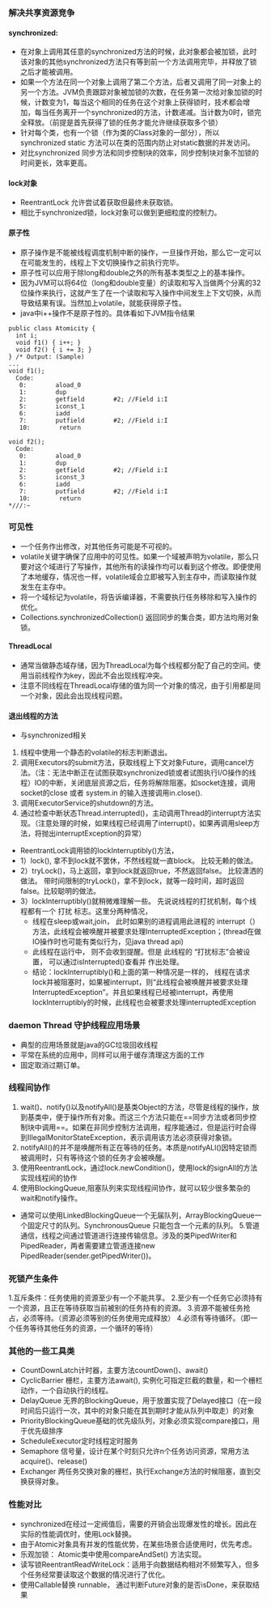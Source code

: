 ### 解决共享资源竞争

#### synchronized:
- 在对象上调用其任意的synchronized方法的时候，此对象都会被加锁，此时该对象的其他synchronized方法只有等到前一个方法调用完毕，并释放了锁之后才能被调用。
- 如果一个方法在同一个对象上调用了第二个方法，后者又调用了同一对象上的另一个方法。JVM负责跟踪对象被加锁的次数，在任务第一次给对象加锁的时候，计数变为1，每当这个相同的任务在这个对象上获得锁时，技术都会增加，每当任务离开一个synchronized的方法，计数递减。当计数为0时，锁完全释放。（前提是首先获得了锁的任务才能允许继续获取多个锁）
- 针对每个类，也有一个锁（作为类的Class对象的一部分），所以synchronized static 方法可以在类的范围内防止对static数据的并发访问。
- 对比synchronized 同步方法和同步控制块的效率，同步控制块对象不加锁的时间更长，效率更高。

#### lock对象 
- ReentrantLock 允许尝试着获取但最终未获取锁。
- 相比于synchronized锁，lock对象可以做到更细粒度的控制力。

#### 原子性
- 原子操作是不能被线程调度机制中断的操作，一旦操作开始，那么它一定可以在可能发生的，线程上下文切换操作之前执行完毕。
- 原子性可以应用于除long和double之外的所有基本类型之上的基本操作。
- 因为JVM可以将64位（long和double变量）的读取和写入当做两个分离的32位操作来执行，这就产生了在一个读取和写入操作中间发生上下文切换，从而导致结果有误。当然加上volatile，就能获得原子性。
- java中i++操作不是原子性的。具体看如下JVM指令结果
```
public class Atomicity {
  int i;
  void f1() { i++; }
  void f2() { i += 3; }
} /* Output: (Sample)
...
void f1();
  Code:
   0:        aload_0
   1:        dup
   2:        getfield        #2; //Field i:I
   5:        iconst_1
   6:        iadd
   7:        putfield        #2; //Field i:I
   10:        return

void f2();
  Code:
   0:        aload_0
   1:        dup
   2:        getfield        #2; //Field i:I
   5:        iconst_3
   6:        iadd
   7:        putfield        #2; //Field i:I
   10:        return
*///:~
```

### 可见性
- 一个任务作出修改，对其他任务可能是不可视的。
- volatile关键字确保了应用中的可见性。如果一个域被声明为volatile，那么只要对这个域进行了写操作，其他所有的读操作均可以看到这个修改。即便使用了本地缓存，情况也一样，volatile域会立即被写入到主存中，而读取操作就发生在主存中。
- 将一个域标记为volatile，将告诉编译器，不需要执行任务移除和写入操作的优化。
- Collections.synchronizedCollection() 返回同步的集合类，即方法均用对象锁。

#### ThreadLocal
- 通常当做静态域存储，因为ThreadLocal为每个线程都分配了自己的空间。使用当前线程作为key，因此不会出现线程冲突。
- 注意不同线程在ThreadLocal存储的值为同一个对象的情况，由于引用都是同一个对象，因此会出现线程问题。

#### 退出线程的方法
- 与synchronized相关
1. 线程中使用一个静态的volatile的标志判断退出。
2. 调用Executors的submit方法，获取线程上下文对象Future，调用cancel方法。（注：无法中断正在试图获取synchronized锁或者试图执行I/O操作的线程）IO的中断，关闭底层资源之后，任务将解除阻塞。如socket连接，调用socket的close 或者 system.in 的输入连接调用in.close().
3. 调用ExecutorService的shutdown的方法。
4. 通过检查中断状态Thread.interrupted()，主动调用Thread的interrupt方法实现。（注意处理的时候，如果线程已经调用了interrupt()，如果再调用sleep方法，将抛出interruptException的异常）
- ReentrantLock调用锁的lockInterruptibly()方法，
- 1）lock(), 拿不到lock就不罢休，不然线程就一直block。 比较无赖的做法。
- 2）tryLock()，马上返回，拿到lock就返回true，不然返回false。 比较潇洒的做法。
  带时间限制的tryLock()，拿不到lock，就等一段时间，超时返回false。比较聪明的做法。
- 3）lockInterruptibly()就稍微难理解一些。
  先说说线程的打扰机制，每个线程都有一个 打扰 标志。这里分两种情况，
  - 线程在sleep或wait,join， 此时如果别的进程调用此进程的 interrupt（）方法，此线程会被唤醒并被要求处理InterruptedException；(thread在做IO操作时也可能有类似行为，见java thread api)
  - 此线程在运行中， 则不会收到提醒。但是 此线程的 “打扰标志”会被设置， 可以通过isInterrupted()查看并 作出处理。
  - 结论：lockInterruptibly()和上面的第一种情况是一样的， 线程在请求lock并被阻塞时，如果被interrupt，则“此线程会被唤醒并被要求处理InterruptedException”。并且如果线程已经被interrupt，再使用lockInterruptibly的时候，此线程也会被要求处理interruptedException
 
### daemon Thread 守护线程应用场景
- 典型的应用场景就是java的GC垃圾回收线程
- 平常在系统的应用中，同样可以用于缓存清理这方面的工作
- 固定取消过期订单。

### 线程间协作
1. wait()、notify()以及notifyAll()是基类Object的方法，尽管是线程的操作，放到基类中，便于操作所有对象。而这三个方法只能在==同步方法或者同步控制块中调用==。如果在非同步控制方法调用，程序能通过，但是运行时会得到IllegalMonitorStateException，表示调用该方法必须获得对象锁。 
2. notifyAll()的并不是唤醒所有正在等待的任务。本质是notifyALl()因特定锁而被调用时，只有等待这个锁的任务才会被唤醒。
3. 使用ReentrantLock，通过lock.newCondition()，使用lock的signAll的方法实现线程间的协作
4. 使用BlockingQueue,阻塞队列来实现线程间协作，就可以较少很多繁杂的wait和notify操作。
- 通常可以使用LinkedBlockingQueue一个无届队列，ArrayBlockingQueue一个固定尺寸的队列。SynchronousQueue 只能包含一个元素的队列。
5.管道通信，线程之间通过管道进行连接传输信息。涉及的类PipedWriter和PipedReader，两者需要建立管道连接new PipedReader(sender.getPipedWriter())。

### 死锁产生条件
1.互斥条件：任务使用的资源至少有一个不能共享。
2.至少有一个任务它必须持有一个资源，且正在等待获取当前被别的任务持有的资源。
3.资源不能被任务抢占，必须等待。（资源必须等别的任务使用完成释放）
4.必须有等待循环。（即一个任务等待其他任务的资源，一个循环的等待）

### 其他的一些工具类
- CountDownLatch计时器，主要方法countDown()、await()
- CyclicBarrier 栅栏，主要方法await(), 实例化可指定拦截的数量，和一个栅栏动作，一个自动执行的线程。
- DelayQueue 无界的BlockingQueue，用于放置实现了Delayed接口（在一段时间后只运行一次，其中的对象只能在其到期时才能从队列中取走）的对象
- PriorityBlockingQueue基础的优先级队列，对象必须实现compare接口，用于优先级排序
- ScheduleExecutor定时线程定时服务
- Semaphore 信号量，设计在某个时刻只允许n个任务访问资源，常用方法acquire()、release()
- Exchanger 两任务交换对象的栅栏，执行Exchange方法的时候阻塞，直到交换获得对象。

### 性能对比
- synchronized在经过一定阀值后，需要的开销会出现爆发性的增长。因此在实际的性能调优时，使用Lock替换。
- 由于Atomic对象具有并发的性能优势，在某些场景合适使用时，优先考虑。
- 乐观加锁： Atomic类中使用compareAndSet() 方法实现。
- 读写锁ReentrantReadWriteLock：适用于向数据结构相对不频繁写入，但多个任务经常要读取这个数据的情况进行了优化。
- 使用Callable替换 runnable， 通过判断Future对象的是否isDone，来获取结果